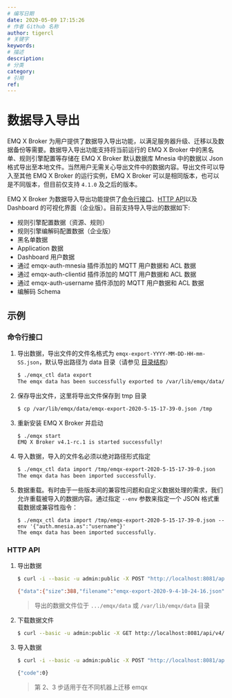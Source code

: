 ```yaml
---
# 编写日期
date: 2020-05-09 17:15:26
# 作者 Github 名称
author: tigercl
# 关键字
keywords:
# 描述
description:
# 分类
category:
# 引用
ref:
---
```


# 数据导入导出

EMQ X Broker 为用户提供了数据导入导出功能，以满足服务器升级、迁移以及数据备份等需要。数据导入导出功能支持将当前运行的 EMQ X Broker 中的黑名单、规则引擎配置等存储在 EMQ X Broker 默认数据库 Mnesia 中的数据以 Json 格式导出至本地文件。当然用户无需关心导出文件中的数据内容。导出文件可以导入至其他 EMQ X Broker 的运行实例，EMQ X Broker 可以是相同版本，也可以是不同版本，但目前仅支持 `4.1.0` 及之后的版本。

EMQ X Broker 为数据导入导出功能提供了[命令行接口](./cli.md#endpoint-data-import-and-export)、[HTTP API](./http-api.md#endpoint-data-import-and-export)以及 Dashboard 的可视化界面（企业版）。目前支持导入导出的数据如下:

- 规则引擎配置数据（资源、规则）
- 规则引擎编解码配置数据（企业版）
- 黑名单数据
- Application 数据
- Dashboard 用户数据
- 通过 emqx-auth-mnesia 插件添加的 MQTT 用户数据和 ACL 数据
- 通过 emqx-auth-clientid 插件添加的 MQTT 用户数据和 ACL 数据
- 通过 emqx-auth-username 插件添加的 MQTT 用户数据和 ACL 数据
- 编解码 Schema

## 示例

### 命令行接口

1. 导出数据，导出文件的文件名格式为 `emqx-export-YYYY-MM-DD-HH-mm-SS.json`，默认导出路径为 data 目录（请参见 [目录结构](../getting-started/directory.md)）

    ```bash
    $ ./emqx_ctl data export
    The emqx data has been successfully exported to /var/lib/emqx/data/emqx-export-2020-5-15-17-39-0.json.
    ```

2. 保存导出文件，这里将导出文件保存到 tmp 目录

   ```bash
   $ cp /var/lib/emqx/data/emqx-export-2020-5-15-17-39-0.json /tmp
   ```

3. 重新安装 EMQ X Broker 并启动

   ```bash
   $ ./emqx start
   EMQ X Broker v4.1-rc.1 is started successfully!
   ```

4. 导入数据，导入的文件名必须以绝对路径形式指定

   ```bash
   $ ./emqx_ctl data import /tmp/emqx-export-2020-5-15-17-39-0.json
   The emqx data has been imported successfully.
   ```

5. 数据重载。有时由于一些版本间的兼容性问题和自定义数据处理的需求，我们允许重载被导入的数据内容。通过指定 `--env` 参数来指定一个 JSON 格式重载数据或兼容性指令：

    ```
    $ ./emqx_ctl data import /tmp/emqx-export-2020-5-15-17-39-0.json --env '{"auth.mnesia.as":"username"}'
    The emqx data has been imported successfully.
    ```

### HTTP API

1. 导出数据

   ```bash
   $ curl -i --basic -u admin:public -X POST "http://localhost:8081/api/v4/data/export"

   {"data":{"size":388,"filename":"emqx-export-2020-9-4-10-24-16.json","created_at":"2020-9-4 10:24:16"},"code":0}
   ```

   > 导出的数据文件位于 `.../emqx/data` 或 `/var/lib/emqx/data` 目录

2. 下载数据文件

   ```bash
   $ curl --basic -u admin:public -X GET http://localhost:8081/api/v4/data/file/emqx-export-2020-9-4-10-24-16.json -o /tmp/emqx-export-2020-9-4-10-24-16.json
   ```

3. 导入数据

   ```bash
   $ curl -i --basic -u admin:public -X POST "http://localhost:8081/api/v4/data/import" -d @/tmp/emqx-export-2020-9-4-10-24-16.json

   {"code":0}
   ```

   > 第 2、3 步适用于在不同机器上迁移 emqx

